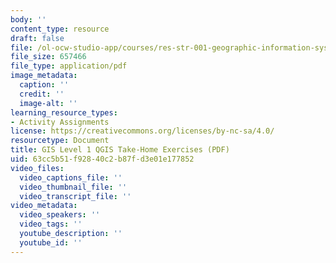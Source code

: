 ```yaml
---
body: ''
content_type: resource
draft: false
file: /ol-ocw-studio-app/courses/res-str-001-geographic-information-system-gis-tutorial-january-iap-2022/mitres_str001iap22_level1_qgis_takehome.pdf
file_size: 657466
file_type: application/pdf
image_metadata:
  caption: ''
  credit: ''
  image-alt: ''
learning_resource_types:
- Activity Assignments
license: https://creativecommons.org/licenses/by-nc-sa/4.0/
resourcetype: Document
title: GIS Level 1 QGIS Take-Home Exercises (PDF)
uid: 63cc5b51-f928-40c2-b87f-d3e01e177852
video_files:
  video_captions_file: ''
  video_thumbnail_file: ''
  video_transcript_file: ''
video_metadata:
  video_speakers: ''
  video_tags: ''
  youtube_description: ''
  youtube_id: ''
---
```


